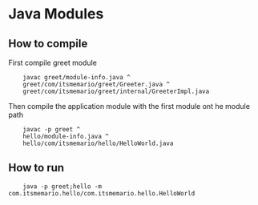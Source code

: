 # Java Modules

## How to compile

First compile greet module
    
````
    javac greet/module-info.java ^
    greet/com/itsmemario/greet/Greeter.java ^
    greet/com/itsmemario/greet/internal/GreeterImpl.java
````

Then compile the application module with the first module ont he module path

````
    javac -p greet ^
    hello/module-info.java ^
    hello/com/itsmemario/hello/HelloWorld.java 
````
## How to run

````
    java -p greet;hello -m com.itsmemario.hello/com.itsmemario.hello.HelloWorld
````